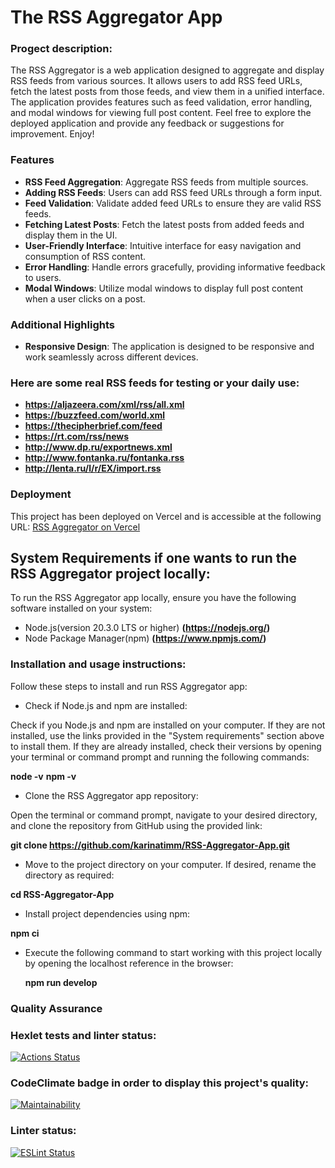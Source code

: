 # The RSS Aggregator App

### Progect description:

The RSS Aggregator is a web application designed to aggregate and display RSS feeds from various sources. It allows users to add RSS feed URLs, fetch the latest posts from those feeds, and view them in a unified interface. The application provides features such as feed validation, error handling, and modal windows for viewing full post content. Feel free to explore the deployed application and provide any feedback or suggestions for improvement. Enjoy!

### Features

- **RSS Feed Aggregation**: Aggregate RSS feeds from multiple sources.
- **Adding RSS Feeds**: Users can add RSS feed URLs through a form input.
- **Feed Validation**: Validate added feed URLs to ensure they are valid RSS feeds.
- **Fetching Latest Posts**: Fetch the latest posts from added feeds and display them in the UI.
- **User-Friendly Interface**: Intuitive interface for easy navigation and consumption of RSS content.
- **Error Handling**: Handle errors gracefully, providing informative feedback to users.
- **Modal Windows**: Utilize modal windows to display full post content when a user clicks on a post.

### Additional Highlights

- **Responsive Design**: The application is designed to be responsive and work seamlessly across different devices.

### Here are some real RSS feeds for testing or your daily use:

- **https://aljazeera.com/xml/rss/all.xml**
- **https://buzzfeed.com/world.xml**
- **https://thecipherbrief.com/feed**
- **https://rt.com/rss/news**
- **http://www.dp.ru/exportnews.xml**
- **http://www.fontanka.ru/fontanka.rss**
- **http://lenta.ru/l/r/EX/import.rss**

### Deployment

This project has been deployed on Vercel and is accessible at the following URL:
[RSS Aggregator on Vercel](https://frontend-project-11-nine-psi.vercel.app)

## System Requirements if one wants to run the RSS Aggregator project locally:

To run the RSS Aggregator app locally, ensure you have the following software installed on your system:

- Node.js(version 20.3.0 LTS or higher) **(https://nodejs.org/)**
- Node Package Manager(npm) **(https://www.npmjs.com/)**

### Installation and usage instructions:

Follow these steps to install and run RSS Aggregator app:

- Check if Node.js and npm are installed:

Check if you Node.js and npm are installed on your computer. If they are not installed, use the links provided in the "System requirements" section above to install them. If they are already installed, check their versions by opening your terminal or command prompt and running the following commands:

**node -v**
**npm -v**

- Clone the RSS Aggregator app repository:

Open the terminal or command prompt, navigate to your desired directory, and clone the repository from GitHub using the provided link:

**git clone https://github.com/karinatimm/RSS-Aggregator-App.git**

- Move to the project directory on your computer. If desired, rename the directory as required:

**cd RSS-Aggregator-App**

- Install project dependencies using npm:

**npm ci**

- Execute the following command to start working with this project locally by opening the localhost reference in the browser:

  **npm run develop**

### Quality Assurance

### Hexlet tests and linter status:

[![Actions Status](https://github.com/karinatimm/RSS-Aggregator-App/actions/workflows/hexlet-check.yml/badge.svg)](https://github.com/karinatimm/RSS-Aggregator-App/actions)

### CodeClimate badge in order to display this project's quality:

[![Maintainability](https://api.codeclimate.com/v1/badges/5008988e470b6d860762/maintainability)](https://codeclimate.com/github/karinatimm/RSS-Aggregator-App/maintainability)

### Linter status:

[![ESLint Status](https://img.shields.io/badge/ESLint-Passing-brightgreen.svg)](https://github.com/karinatimm/RSS-Aggregator-App.git)

